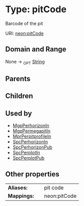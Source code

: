 
# Type: pitCode


Barcode of the pit

URI: [neon:pitCode](https://data.neonscience.org/pitCode)


## Domain and Range

None ->  <sub>OPT</sub> [String](types/String.md)

## Parents


## Children


## Used by

 * [MgpPerhorizonIn](MgpPerhorizonIn.md)
 * [MgpPermegapitIn](MgpPermegapitIn.md)
 * [MprPerpitprofileIn](MprPerpitprofileIn.md)
 * [SpcPerhorizonIn](SpcPerhorizonIn.md)
 * [SpcPerhorizonPub](SpcPerhorizonPub.md)
 * [SpcPerplotIn](SpcPerplotIn.md)
 * [SpcPerplotPub](SpcPerplotPub.md)

## Other properties

|  |  |  |
| --- | --- | --- |
| **Aliases:** | | pit code |
| **Mappings:** | | neon:pitCode |

